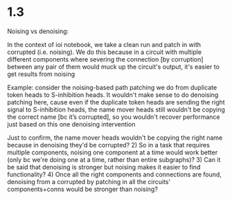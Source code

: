# 1.3

Noising vs denoising:

In the context of ioi notebook, we take a clean run and patch in with corrupted (i.e. noising). We do this because in a circuit with multiple different components where severing the connection [by corruption] between any pair of them would muck up the circuit's output, it's easier to get results from noising

Example: consider the noising-based path patching we do from duplicate token heads to S-inhibition heads. It wouldn't make sense to do denoising patching here, cause even if the duplicate token heads are sending the right signal to S-inhibition heads, the name mover heads still wouldn't be copying the correct name [bc it’s corrupted], so you wouldn't recover performance just based on this one denoising intervention

Just to confirm, the name mover heads wouldn't be copying the right name because in denoising they'd be corrupted?
2) So in a task that requires multiple components, noising one component at a time would work better (only bc we're doing one at a time, rather than entire subgraphs)?
3) Can it be said that denoising is stronger but noising makes it easier to find functionality?
4) Once all the right components and connections are found, denoising from a corrupted by patching in all the circuits' components+conns would be stronger than noising?